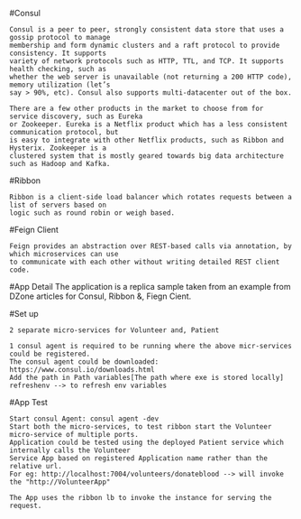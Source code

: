 #Consul
	
	Consul is a peer to peer, strongly consistent data store that uses a gossip protocol to manage
	membership and form dynamic clusters and a raft protocol to provide consistency. It supports 
	variety of network protocols such as HTTP, TTL, and TCP. It supports health checking, such as
	whether the web server is unavailable (not returning a 200 HTTP code), memory utilization (let’s
	say > 90%, etc). Consul also supports multi-datacenter out of the box.
	
	There are a few other products in the market to choose from for service discovery, such as Eureka
	or Zookeeper. Eureka is a Netflix product which has a less consistent communication protocol, but
	is easy to integrate with other Netflix products, such as Ribbon and Hysterix. Zookeeper is a
	clustered system that is mostly geared towards big data architecture such as Hadoop and Kafka.
	
#Ribbon
	
	Ribbon is a client-side load balancer which rotates requests between a list of servers based on
	logic such as round robin or weigh based. 

#Feign Client
	
	Feign provides an abstraction over REST-based calls via annotation, by which microservices can use 
	to communicate with each other without writing detailed REST client code.

#App Detail
	The application is a replica sample taken from an example from DZone articles for Consul, Ribbon &,
	Fiegn Cient.
	
#Set up
	
	2 separate micro-services for Volunteer and, Patient
	
	1 consul agent is required to be running where the above micr-services could be registered.
	The consul agent could be downloaded: https://www.consul.io/downloads.html
	Add the path in Path variables[The path where exe is stored locally]
	refreshenv --> to refresh env variables

#App Test
	
	Start consul Agent: consul agent -dev
	Start both the micro-services, to test ribbon start the Volunteer micro-service of multiple ports.
	Application could be tested using the deployed Patient service which internally calls the Volunteer
	Service App based on registered Application name rather than the relative url.
	For eg: http://localhost:7004/volunteers/donateblood --> will invoke the "http://VolunteerApp"
	
	The App uses the ribbon lb to invoke the instance for serving the request.
	
  	
